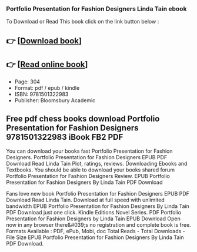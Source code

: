 ### Portfolio Presentation for Fashion Designers Linda Tain ebook

To Download or Read This book click on the link button below :

## 👉  [**[Download book](http://get-pdfs.com/download.php?group=book&from=github.com&id=466465&lnk=1079 "Download book")**]

## 👉  [**[Read online book](http://get-pdfs.com/download.php?group=book&from=github.com&id=466465&lnk=1079 "Read online book")**]


* Page: 304
* Format: pdf / epub / kindle
* ISBN: 9781501322983
* Publisher: Bloomsbury Academic



## Free pdf chess books download Portfolio Presentation for Fashion Designers 9781501322983 iBook FB2 PDF


You can download your books fast Portfolio Presentation for Fashion Designers. Portfolio Presentation for Fashion Designers EPUB PDF Download Read Linda Tain Plot, ratings, reviews. Downloading Ebooks and Textbooks. You should be able to download your books shared forum Portfolio Presentation for Fashion Designers Review. EPUB Portfolio Presentation for Fashion Designers By Linda Tain PDF Download

Fans love new book Portfolio Presentation for Fashion Designers EPUB PDF Download Read Linda Tain. Download at full speed with unlimited bandwidth EPUB Portfolio Presentation for Fashion Designers By Linda Tain PDF Download just one click. Kindle Editions Novel Series. PDF Portfolio Presentation for Fashion Designers by Linda Tain EPUB Download Open now in any browser there&amp;#039;s no registration and complete book is free. Formats Available : PDF, ePub, Mobi, doc Total Reads - Total Downloads - File Size EPUB Portfolio Presentation for Fashion Designers By Linda Tain PDF Download.





